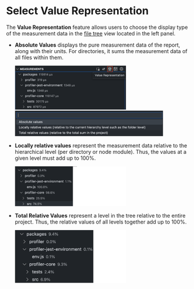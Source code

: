 # Select Value Representation

The **Value Representation** feature allows users to choose the display type of the measurement data in the [file tree](./FileTree.md) view located in the left panel. 

- **Absolute Values** displays the pure measurement data of the report, along with their units. For directories, it sums the measurement data of all files within them.

	<img src="../images/docs/value-representation.png" alt="Value Representation absolute" width="300"/>


	<img src="../images/docs/value-representation-selection.png" alt="Value Representation Selection" width="400"/>

- **Locally relative values** represent the measurement data relative to the hierarchical level (per directory or node module). Thus, the values at a given level must add up to 100%.

	<img src="../images/docs/locally-relative.png" alt="Locally Relative" width="300"/>

- **Total Relative Values** represent a level in the tree relative to the entire project. Thus, the relative values of all levels together add up to 100%.


	<img src="../images/docs/total-relative.png" alt="Total Relative" width="300"/>
